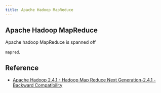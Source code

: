 ```yaml
---
title: Apache Hadoop MapReduce
---
```


## Apache Hadoop MapReduce
Apache hadoop MapReduce is spanned off 

`mapred`.



## Reference
* [Apache Hadoop 2.4.1 - Hadoop Map Reduce Next Generation-2.4.1 - Backward Compatibility](https://hadoop.apache.org/docs/r2.4.1/hadoop-mapreduce-client/hadoop-mapreduce-client-core/MapReduce_Compatibility_Hadoop1_Hadoop2.html)
